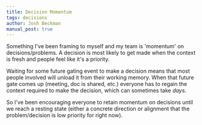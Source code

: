 ```yaml
---
title: Decision Momentum
tags: decisions
author: Josh Beckman
manual_post: true
---
```


Something I've been framing to myself and my team is 'momentum' on decisions/problems.
A decision is most likely to get made when the context is fresh and people feel like it's a priority.

Waiting for some future gating event to make a decision means that most people involved will unload it from their working memory.
When that future gate comes up (meeting, doc is shared, etc.) everyone has to regain the context required to make the decision, which can sometimes take *days*.

So I've been encouraging everyone to retain momentum on decisions until we reach a resting state (either a concrete direction or alignment that the problem/decision is low priority for right now).

